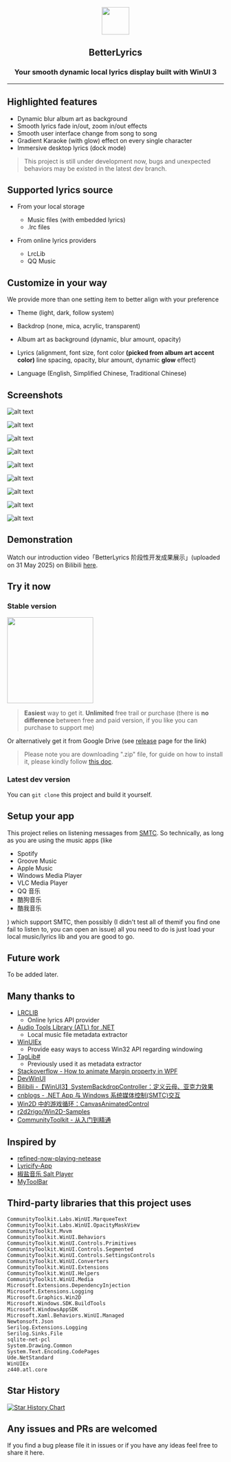 <div align="center">
  <img src="BetterLyrics.WinUI3/BetterLyrics.WinUI3/Assets/Logo.png" alt="" width="64"/>
</div>

<h2 align="center">
BetterLyrics
</div>

<h3 align="center">
Your smooth dynamic local lyrics display built with WinUI 3
</div>

---

## Highlighted features

- Dynamic blur album art as background
- Smooth lyrics fade in/out, zoom in/out effects
- Smooth user interface change from song to song
- Gradient Karaoke (with glow) effect on every single character
- Immersive desktop lyrics (dock mode)

> This project is still under development now, bugs and unexpected behaviors may be existed in the latest dev branch.

## Supported lyrics source

- From your local storage
  - Music files (with embedded lyrics)
  - .lrc files

- From online lyrics providers
  - LrcLib
  - QQ Music

## Customize in your way

We provide more than one setting item to better align with your preference

- Theme (light, dark, follow system)

- Backdrop (none, mica, acrylic, transparent)

- Album art as background (dynamic, blur amount, opacity)

- Lyrics (alignment, font size, font color **(picked from album art accent color)** line spacing, opacity, blur amount, dynamic **glow** effect)

- Language (English, Simplified Chinese, Traditional Chinese)


## Screenshots

![alt text](Screenshots/mode.png)

![alt text](Screenshots/glow.png)

![alt text](Screenshots/glow.gif)

![alt text](Screenshots/dock.png)

![alt text](Screenshots/immersive-dock.gif)

![alt text](Screenshots/dock.gif)

![alt text](Screenshots/pip.png)

![alt text](Screenshots/settings.png)

![alt text](Screenshots/fs.png)

## Demonstration

Watch our introduction video「BetterLyrics 阶段性开发成果展示」(uploaded on 31 May 2025) on Bilibili [here](https://b23.tv/QjKkYmL).

## Try it now

### Stable version

<a href="https://apps.microsoft.com/detail/9P1WCD1P597R?referrer=appbadge&mode=direct">
	<img src="https://get.microsoft.com/images/en-us%20dark.svg" width="200"/>
</a>

> **Easiest** way to get it. **Unlimited** free trail or purchase (there is **no difference** between free and paid version, if you like you can purchase to support me)

Or alternatively get it from Google Drive (see [release](https://github.com/jayfunc/BetterLyrics/releases/latest) page for the link)

> Please note you are downloading ".zip" file, for guide on how to install it, please kindly follow [this doc](How2Install/How2Install.md).

### Latest dev version

You can `git clone` this project and build it yourself.

## Setup your app

This project relies on listening messages from [SMTC](https://learn.microsoft.com/en-ca/windows/uwp/audio-video-camera/integrate-with-systemmediatransportcontrols).
So technically, as long as you are using the music apps (like

- Spotify
- Groove Music
- Apple Music
- Windows Media Player
- VLC Media Player
- QQ 音乐
- 酷狗音乐
- 酷我音乐

) which support SMTC, then possibly (I didn't test all of themif you find one fail to listen to, you can open an issue) all you need to do is just load your local music/lyrics lib and you are good to go.

## Future work

To be added later.

## Many thanks to

- [LRCLIB](https://lrclib.net/)
  - Online lyrics API provider
- [Audio Tools Library (ATL) for .NET](https://github.com/Zeugma440/atldotnet)
  - Local music file metadata extractor
- [WinUIEx](https://github.com/dotMorten/WinUIEx)
  - Provide easy ways to access Win32 API regarding windowing
- [TagLib#](https://github.com/mono/taglib-sharp)
  - Previously used it as metadata extractor
- [Stackoverflow - How to animate Margin property in WPF](https://stackoverflow.com/a/21542882/11048731)
- [DevWinUI](https://github.com/ghost1372/DevWinUI)
- [Bilibili -【WinUI3】SystemBackdropController：定义云母、亚克力效果](https://www.bilibili.com/video/BV1PY4FevEkS)
- [cnblogs - .NET App 与 Windows 系统媒体控制(SMTC)交互](https://www.cnblogs.com/TwilightLemon/p/18279496)
- [Win2D 中的游戏循环：CanvasAnimatedControl](https://www.cnblogs.com/walterlv/p/10236395.html)
- [r2d2rigo/Win2D-Samples](https://github.com/r2d2rigo/Win2D-Samples/blob/master/IrisBlurWin2D/IrisBlurWin2D/MainPage.xaml.cs)
- [CommunityToolkit - 从入门到精通](https://mvvm.coldwind.top/)

## Inspired by

- [refined-now-playing-netease](https://github.com/solstice23/refined-now-playing-netease)
- [Lyricify-App](https://github.com/WXRIW/Lyricify-App)
- [椒盐音乐 Salt Player](https://moriafly.com/program/salt-player)
- [MyToolBar](https://github.com/TwilightLemon/MyToolBar)

## Third-party libraries that this project uses

```
CommunityToolkit.Labs.WinUI.MarqueeText
CommunityToolkit.Labs.WinUI.OpacityMaskView
CommunityToolkit.Mvvm
CommunityToolkit.WinUI.Behaviors
CommunityToolkit.WinUI.Controls.Primitives
CommunityToolkit.WinUI.Controls.Segmented
CommunityToolkit.WinUI.Controls.SettingsControls
CommunityToolkit.WinUI.Converters
CommunityToolkit.WinUI.Extensions
CommunityToolkit.WinUI.Helpers
CommunityToolkit.WinUI.Media
Microsoft.Extensions.DependencyInjection
Microsoft.Extensions.Logging
Microsoft.Graphics.Win2D
Microsoft.Windows.SDK.BuildTools
Microsoft.WindowsAppSDK
Microsoft.Xaml.Behaviors.WinUI.Managed
Newtonsoft.Json
Serilog.Extensions.Logging
Serilog.Sinks.File
sqlite-net-pcl
System.Drawing.Common
System.Text.Encoding.CodePages
Ude.NetStandard
WinUIEx
z440.atl.core

```

## Star History

[![Star History Chart](https://api.star-history.com/svg?repos=jayfunc/BetterLyrics&type=Date)](https://www.star-history.com/#jayfunc/BetterLyrics&Date)

## Any issues and PRs are welcomed

If you find a bug please file it in issues or if you have any ideas feel free to share it here.
